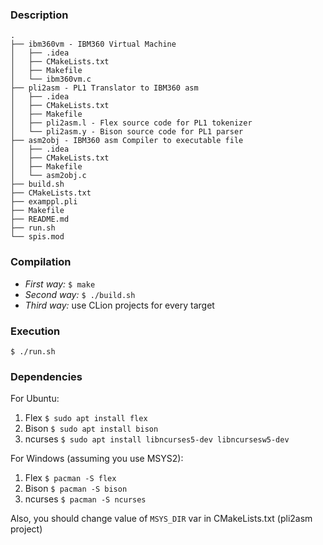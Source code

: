 ### Description

```
.
├── ibm360vm - IBM360 Virtual Machine
│   ├── .idea
│   ├── CMakeLists.txt
│   ├── Makefile
│   └── ibm360vm.c
├── pli2asm - PL1 Translator to IBM360 asm
│   ├── .idea
│   ├── CMakeLists.txt
│   ├── Makefile
│   ├── pli2asm.l - Flex source code for PL1 tokenizer
│   └── pli2asm.y - Bison source code for PL1 parser
├── asm2obj - IBM360 asm Compiler to executable file
│   ├── .idea
│   ├── CMakeLists.txt
│   ├── Makefile
│   └── asm2obj.c
├── build.sh
├── CMakeLists.txt
├── examppl.pli
├── Makefile
├── README.md
├── run.sh
└── spis.mod
```

### Compilation

* *First way:* `$ make`
* *Second way:* `$ ./build.sh`
* *Third way:* use CLion projects for every target

### Execution

```
$ ./run.sh
```

### Dependencies

For Ubuntu:
1. Flex `$ sudo apt install flex`
2. Bison `$ sudo apt install bison`
3. ncurses `$ sudo apt install libncurses5-dev libncursesw5-dev`

For Windows (assuming you use MSYS2):
1. Flex `$ pacman -S flex`
2. Bison `$ pacman -S bison`
3. ncurses `$ pacman -S ncurses`

Also, you should change value of `MSYS_DIR` var in CMakeLists.txt (pli2asm project)